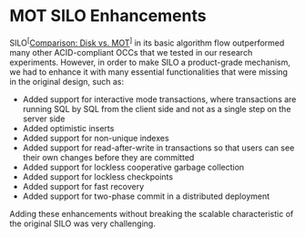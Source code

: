 # MOT SILO Enhancements<a name="EN-US_TOPIC_0289900804"></a>

SILO<sup>\[</sup>[Comparison: Disk vs. MOT](comparison-disk-vs-mot.md)<sup>\]</sup>  in its basic algorithm flow outperformed many other ACID-compliant OCCs that we tested in our research experiments. However, in order to make SILO a product-grade mechanism, we had to enhance it with many essential functionalities that were missing in the original design, such as:

-   Added support for interactive mode transactions, where transactions are running SQL by SQL from the client side and not as a single step on the server side
-   Added optimistic inserts
-   Added support for non-unique indexes
-   Added support for read-after-write in transactions so that users can see their own changes before they are committed 
-   Added support for lockless cooperative garbage collection
-   Added support for lockless checkpoints
-   Added support for fast recovery
-   Added support for two-phase commit in a distributed deployment

Adding these enhancements without breaking the scalable characteristic of the original SILO was very challenging.

